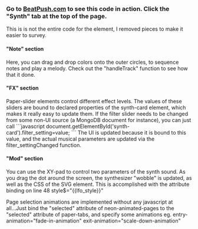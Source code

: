 <h3>Go to <a href="http://www.beatpush.com" target="_blank">BeatPush.com</a> to see this code in action. Click the "Synth" tab at the top of the page.</h3>

This is is not the entire code for the <synth-card> element, I removed pieces to make it easier to survey.

<h4>"Note" section</h4>
Here, you can drag and drop colors onto the outer circles, to sequence notes and play a melody. Check out the "handleTrack" function to see how that it done.

<h4>"FX" section</h4>
Paper-slider elements control different effect levels. The values of these sliders are bound to declared properties of the synth-card element, which makes it really easy to update them. If the filter slider needs to be changed from some non-UI source (a MongoDB document for instance), you can just call
```javascript
document.getElementById('synth-card').filter_setting=value;
```
The UI is updated because it is bound to this value, and the actual musical parameters are updated via the filter_settingChanged function.

<h4>"Mod" section</h4>
You can use the XY-pad to control two parameters of the synth sound. As you drag the dot around the screen, the synthesizer "wobble" is updated, as well as the CSS of the SVG element. This is accomplished with the attribute binding on line 48 style$="{{lfo_style}}"

Page selection animations are implemented without any javascript at all...Just bind the "selected" attribute of neon-animated-pages to the "selected" attribute of paper-tabs, and specify some animations eg. entry-animation="fade-in-animation" exit-animation="scale-down-animation"

